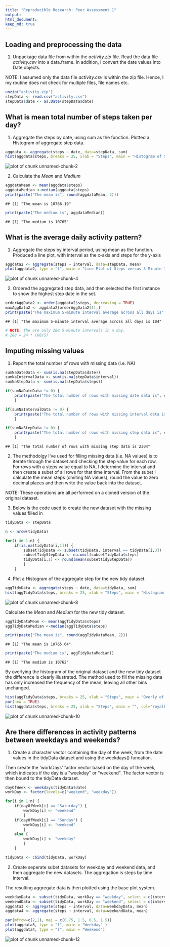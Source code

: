 ```yaml
---
title: "Reproducible Research: Peer Assessment 1"
output: 
html_document:
keep_md: true
---
```



## Loading and preprocessing the data

1. Unpackage data file from within the *activity.zip* file. Read the data file *activity.csv* into a data.frame. In addition, I convert the date values into Date objects.

NOTE: I assumed only the data file *activity.csv* is within the zip file. Hence, I my routine does not check for multiple files, file names etc.

```r
unzip("activity.zip")
stepData <- read.csv("activity.csv")
stepData$date <- as.Date(stepData$date)
```


## What is mean total number of steps taken per day?
1. Aggregate the steps by date, using sum as the function. Plotted a Histogram of aggregate step data.

```r
aggdata <- aggregate(steps ~ date, data=stepData, sum)
hist(aggdata$steps, breaks = 25, xlab = "Steps", main = "Histogram of Steps")
```

![plot of chunk unnamed-chunk-2](figure/unnamed-chunk-2-1.png) 

2. Calculate the _Mean_ and _Medium_

```r
aggdataMean <- mean(aggdata$steps)
aggdataMedian <-median(aggdata$steps)
print(paste("The mean is", round(aggdataMean, 2)))
```

```
## [1] "The mean is 10766.19"
```

```r
print(paste("The medium is", aggdataMedian))
```

```
## [1] "The medium is 10765"
```



## What is the average daily activity pattern?
1. Aggregate the steps by interval period, using mean as the function. Produced a line plot, with interval as the x-axis and steps for the y-axis

```r
aggdata2 <- aggregate(steps ~ interval, data=stepData, mean)
plot(aggdata2, type = "l", main = "Line Plot of Steps versus 5-Minute Interval Times")
```

![plot of chunk unnamed-chunk-4](figure/unnamed-chunk-4-1.png) 

2. Ordered the aggregated step data, and then selected the first instance to show the highest step date in the set.

```r
orderAggData2 <- order(aggdata2$steps, decreasing = TRUE)
maxAggData2 <- aggdata2[orderAggData2[1],]
print(paste("The maximum 5-minute interval average across all days is", row.names(maxAggData2)))
```

```
## [1] "The maximum 5-minute interval average across all days is 104"
```

```r
# NOTE: The are only 288 5-minute intervals in a day.
# 288 = 24 * (60/5)
```



## Imputing missing values
1. Report the total number of rows with missing data (i.e. NA)

```r
sumNaDateData <- sum(is.na(stepData$date))
sumNaIntervalData <- sum(is.na(stepData$interval))
sumNaStepData <- sum(is.na(stepData$steps))

if(sumNaDateData != 0) {
    print(paste("The total number of rows with missing date data is", sumNaDateData))
    }

if(sumNaIntervalData != 0) {
    print(paste("The total number of rows with missing interval data is", sumNaIntervalData))
    }

if(sumNaStepData != 0) {
    print(paste("The total number of rows with missing step data is", sumNaStepData))
    }
```

```
## [1] "The total number of rows with missing step data is 2304"
```

2. The methodolgy I've used for filling missing data (i.e. NA values) is to iterate through the dataset and checking the step value for each row. For rows with a steps value equal to NA, I determine the interval and then create a subet of all rows for that time interval. From the subet I calculate the mean steps (omiting NA values), round the value to zero decimal places and then write the value back into the dataset.

NOTE: These operations are all performed on a cloned version of the original dataset.

3. Below is the code used to create the new dataset with the missing values filled in 

```r
tidyData <- stepData

n <- nrow(tidyData)

for(i in 1:n) {
    if(is.na(tidyData[i,1])) {
        subsetTidyData <- subset(tidyData, interval == tidyData[i,3])
        subsetTidyStepData <- na.omit(subsetTidyData$steps)
        tidyData[i,1] <- round(mean(subsetTidyStepData))
        }
    }
```

4. Plot a Histogram of the aggregate step for the new tidy dataset.

```r
aggTidyData <- aggregate(steps ~ date, data=tidyData, sum)
hist(aggTidyData$steps, breaks = 25, xlab = "Steps", main = "Histogram of Steps")
```

![plot of chunk unnamed-chunk-8](figure/unnamed-chunk-8-1.png) 

Calculate the _Mean_ and _Medium_ for the new tidy dataset.

```r
aggTidyDataMean <- mean(aggTidyData$steps)
aggTidyDataMedian <-median(aggTidyData$steps)

print(paste("The mean is", round(aggTidyDataMean, 2)))
```

```
## [1] "The mean is 10765.64"
```

```r
print(paste("The medium is", aggTidyDataMedian))
```

```
## [1] "The medium is 10762"
```


By overlying the histogram of the original dataset and the new tidy dataset the difference is clearly illustrated. The method used to fill the missing data has only increased the frequency of the mean, leaving all other bins unchanged.

```r
hist(aggTidyData$steps, breaks = 25, xlab = "Steps", main = "Overly of both Histograms", col="deepskyblue", ylim = c(0, 20))
par(new = TRUE)
hist(aggdata$steps, breaks = 25, xlab = "Steps", main = "", col="royalblue", ylim = c(0, 20))
```

![plot of chunk unnamed-chunk-10](figure/unnamed-chunk-10-1.png) 

## Are there differences in activity patterns between weekdays and weekends?
1. Create a character vector containing the day of the week, from the date values in the tidyData dataset and using the weekdays() funcation.

Then create the 'workDays' factor vector based on the day of the week, which indicates if the day is a "weekday" or "weekend". The factor vextor is then bound to the tidyData dataset.


```r
dayOfWeek <- weekdays(tidyData$date)
workDay <- factor(levels=c("weekend", "weekday"))

for(i in 1:n) {
    if(dayOfWeek[i] == "Saturday") {
        workDay[i] <- "weekend"
        }
    if(dayOfWeek[i] == "Sunday") {
        workDay[i] <- "weekend"
        }
    else {
        workDay[i] <- "weekday"
        }
    }    

tidyData <- cbind(tidyData, workDay)
```


2. Create seperate subet datasets for weekday and weekend data, and then aggregate the new datasets. The aggregation is steps by time interval.

The resulting aggregate data is then plotted using the base plot system.

```r
weekdayData <- subset(tidyData, workDay == "weekday", select = c(interval, steps, workDay))
weekendData <- subset(tidyData, workDay == "weekend", select = c(interval, steps, workDay))
aggdata3 <- aggregate(steps ~ interval, data=weekdayData, mean)
aggdata4 <- aggregate(steps ~ interval, data=weekendData, mean)

par(mfrow=c(2,1), mai = c(0.75, 1.5, 0.5, 1.5))
plot(aggdata3, type = "l", main = "Weekday" )
plot(aggdata4, type = "l", main = "Weekend")
```

![plot of chunk unnamed-chunk-12](figure/unnamed-chunk-12-1.png) 

